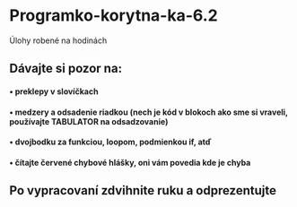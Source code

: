 # Programko-korytna-ka-6.2

Úlohy robené na hodinách


## Dávajte si pozor na:
  #### • preklepy v slovíčkach
  #### • medzery a odsadenie riadkou (nech je kód v blokoch ako sme si vraveli, používajte TABULATOR na odsadzovanie)
  #### • dvojbodku za funkciou, loopom, podmienkou if, atď
  #### • čítajte červené chybové hlášky, oni vám povedia kde je chyba

## Po vypracovaní zdvihnite ruku a odprezentujte 

